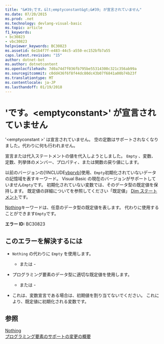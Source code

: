 ```yaml
---
title: "&#39;です。&lt;emptyconstant&gt;&#39; が宣言されていません"
ms.date: 07/20/2015
ms.prod: .net
ms.technology: devlang-visual-basic
ms.topic: article
f1_keywords:
- bc30823
- vbc30823
helpviewer_keywords: BC30823
ms.assetid: 6e1b4f7f-e483-44c5-a550-ec152bfb7a55
caps.latest.revision: "15"
author: dotnet-bot
ms.author: dotnetcontent
ms.openlocfilehash: 7d0a74d7f036fb795be55314300c321c356ab99a
ms.sourcegitcommit: c0dd436f6f8f44dc80dc43b07f6841a00b74b23f
ms.translationtype: MT
ms.contentlocale: ja-JP
ms.lasthandoff: 01/19/2018
---
```

# <a name="39ltemptyconstantgt39-is-not-declared"></a>&#39;です。&lt;emptyconstant&gt;&#39; が宣言されていません
'\<emptyconstant >' は宣言されていません。 空の定数はサポートされなくなりました。代わりに何も行われません。  
  
 宣言または代入ステートメントの値を代入しようとしました。 `Empty` 、変数、定数、列挙体のメンバー、プロパティ、または関数の戻り値にします。  
  
 以前のバージョンの[!INCLUDE[vbprvb](~/includes/vbprvb-md.md)]使用、`Empty`初期化されていないデータの記憶域を表すキーワード。 Visual Basic の現在のバージョンがサポートしていません`Empty`です。 初期化されていない変数では、そのデータ型の既定値を保持します。 既定値の詳細についてを参照してください「既定値」 [Dim ステートメント](../../visual-basic/language-reference/statements/dim-statement.md)です。  
  
 [Nothing](../../visual-basic/language-reference/nothing.md)キーワードは、任意のデータ型の既定値を表します。 代わりに使用することができます`Empty`です。  
  
 **エラー ID:** BC30823  
  
## <a name="to-correct-this-error"></a>このエラーを解決するには  
  
-   `Nothing` の代わりに `Empty` を使用します。  
  
     - または -  
  
-   プログラミング要素のデータ型に適切な既定値を使用します。  
  
     - または -  
  
-   これは、変数宣言である場合は、初期値を割り当てないでください。 これにより、既定値に初期化される変数です。  
  
## <a name="see-also"></a>参照  
 [Nothing](../../visual-basic/language-reference/nothing.md)  
 [プログラミング要素のサポートの変更の概要](http://msdn.microsoft.com/library/0483590a-6309-449c-a2fa-effa26a03b95)
